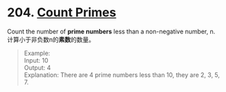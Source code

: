 # 204. [Count Primes](https://leetcode.com/problems/count-primes/)


Count the number of **prime numbers** less than a non-negative number, n.  
计算小于非负数n的**素数**的数量。  

>Example:  
>Input: 10  
>Output: 4  
>Explanation: There are 4 prime numbers less than 10, they are 2, 3, 5, 7.  